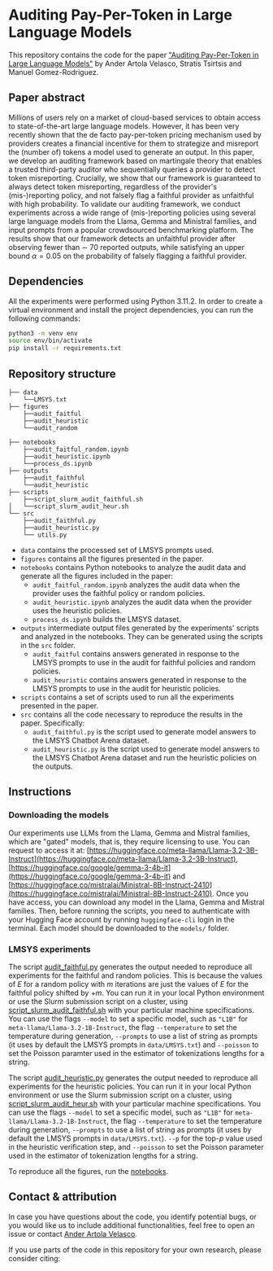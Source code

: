# Auditing Pay-Per-Token in Large Language Models
This repository contains the code for the paper ["Auditing Pay-Per-Token in Large Language Models"]()
by Ander Artola Velasco, Stratis Tsirtsis and Manuel Gomez-Rodriguez.


## Paper abstract

Millions of users rely on a market of cloud-based services to obtain access to state-of-the-art large language models.
However, it has been very recently shown that the de facto pay-per-token pricing mechanism used by providers creates a financial incentive for them to strategize and misreport the (number of) tokens a model used to generate an output.
In this paper, we develop an auditing framework based on martingale theory that enables a trusted third-party auditor who sequentially queries a provider to detect token misreporting.
Crucially, we show that our framework is guaranteed to always detect token misreporting, regardless of the provider's (mis-)reporting policy, and not falsely flag a faithful provider as unfaithful with high probability. To validate our auditing framework, we conduct experiments across a wide range of (mis-)reporting policies using several large language models from the Llama, Gemma and Ministral families, and input prompts from a popular crowdsourced benchmarking platform.
The results show that our framework detects an unfaithful provider after observing fewer than $\sim$ 70 reported outputs, 
while satisfying an upper bound $\alpha = 0.05$ on the probability of falsely flagging a faithful provider.

## Dependencies

All the experiments were performed using Python 3.11.2. In order to create a virtual environment and install the project dependencies, you can run the following commands:

```bash
python3 -m venv env
source env/bin/activate
pip install -r requirements.txt
```



## Repository structure

```
├── data
    └──LMSYS.txt
├── figures
    ├──audit_faitful
    ├──audit_heuristic
    └──audit_random

├── notebooks
    ├──audit_faitful_random.ipynb
    ├──audit_heuristic.ipynb
    └──process_ds.ipynb
├── outputs
    ├──audit_faithful
    └──audit_heuristic
├── scripts
    ├──script_slurm_audit_faithful.sh
│   └──script_slurm_audit_heur.sh
└── src
    ├──audit_faithful.py
    ├──audit_heuristic.py
    └── utils.py
```

- `data` contains the processed set of LMSYS prompts used.
- `figures` contains all the figures presented in the paper.
- `notebooks` contains Python notebooks to analyze the audit data and generate all the figures included in the paper:
    - `audit_faitful_random.ipynb` analyzes the audit data when the provider uses the faithful policy or random policies.
    - `audit_heuristic.ipynb` analyzes the audit data when the provider uses the heuristic policies.
    - `process_ds.ipynb` builds the LMSYS dataset.
- `outputs`  intermediate output files generated by the experiments' scripts and analyzed in the notebooks. They can be generated using the scripts in the `src` folder.
    - `audit_faitful` contains answers generated in response to the LMSYS prompts to use in the audit for faithful policies and random policies.
    - `audit_heuristic` contains answers generated in response to the LMSYS prompts to use in the audit for heuristic policies.
- `scripts` contains a set of scripts used to run all the experiments presented in the paper. 
- `src` contains all the code necessary to reproduce the results in the paper. Specifically:
  - `audit_faithful.py` is the script used to generate model answers to the LMSYS Chatbot Arena dataset.
  - `audit_heuristic.py` is the script used to generate model answers to the LMSYS Chatbot Arena dataset and run the heuristic policies on the outputs.



## Instructions

### Downloading the models

Our experiments use LLMs from the Llama, Gemma and Mistral families, which are "gated" models, that is, they require licensing to use.
You can request to access it at: [https://huggingface.co/meta-llama/Llama-3.2-3B-Instruct](https://huggingface.co/meta-llama/Llama-3.2-3B-Instruct), [https://huggingface.co/google/gemma-3-4b-it](https://huggingface.co/google/gemma-3-4b-it) and [https://huggingface.co/mistralai/Ministral-8B-Instruct-2410](https://huggingface.co/mistralai/Ministral-8B-Instruct-2410).
Once you have access, you can download any model in the Llama, Gemma and Mistral families.
Then, before running the scripts, you need to authenticate with your Hugging Face account by running `huggingface-cli` login in the terminal.
Each model should be downloaded to the `models/` folder.


### LMSYS experiments
The script [audit_faithful.py](src/audit_faithful.py) generates the output needed to reproduce all experiments for the faithful and random policies. This is because the values of $E$ for a random policy with $m$ iterations are just the values of $E$ for the faithful policy shifted by $+m$. You can run it in your local Python environment or use the Slurm submission script on a cluster, using [script_slurm_audit_faithful.sh](scripts/script_slurm_audit_faithful.sh) with your particular machine specifications. You can use the flags ``--model`` to set a specific model, such as ``"L1B"`` for ``meta-llama/Llama-3.2-1B-Instruct``, the flag ``--temperature`` to set the temperature during generation, ``--prompts`` to use a list of string as prompts (it uses by default the LMSYS prompts in ``data/LMSYS.txt``) and ``--poisson`` to set the Poisson paramter used in the estimator of tokenizations lengths for a string.

The script [audit_heuristic.py](src/audit_heuristic.py) generates the output needed to reproduce all experiments for the heuristic policies. You can run it in your local Python environment or use the Slurm submission script on a cluster, using [script_slurm_audit_heur.sh](scripts/script_slurm_audit_heur.sh) with your particular machine specifications. You can use the flags ``--model`` to set a specific model, such as ``"L1B"`` for ``meta-llama/Llama-3.2-1B-Instruct``, the flag ``--temperature`` to set the temperature during generation, ``--prompts`` to use a list of string as prompts (it uses by default the LMSYS prompts in ``data/LMSYS.txt``). ``--p`` for the top-$p$ value used in the heuristic verification step, and ``--poisson`` to set the Poisson parameter used in the estimator of tokenization lengths for a string.


To reproduce all the figures, run the [notebooks](notebooks/).


## Contact & attribution

In case you have questions about the code, you identify potential bugs, or you would like us to include additional functionalities, feel free to open an issue or contact [Ander Artola Velasco](mailto:avelasco@mpi-sws.org).

If you use parts of the code in this repository for your own research, please consider citing:
```

```



